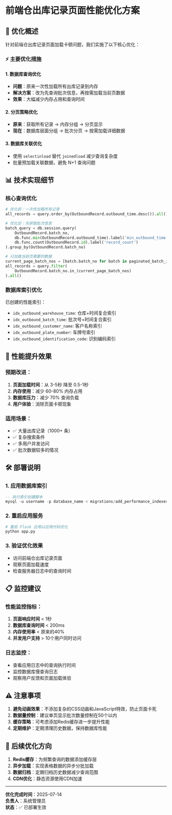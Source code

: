 # 前端仓出库记录页面性能优化方案

## 🚀 优化概述

针对前端仓出库记录页面加载卡顿问题，我们实施了以下核心优化：

### ⚡ 主要优化措施

#### 1. **数据库查询优化**
- **问题**：原来一次性加载所有出库记录到内存
- **解决方案**：改为先查询批次信息，再按需加载当前页数据
- **效果**：大幅减少内存占用和查询时间

#### 2. **分页策略优化**
- **原来**：获取所有记录 → 内存分组 → 分页显示
- **现在**：数据库层面分组 → 批次分页 → 按需加载详细数据

#### 3. **数据库关联优化**
- 使用 `selectinload` 替代 `joinedload` 减少查询复杂度
- 批量预加载关联数据，避免 N+1 查询问题

## 📊 技术实现细节

### 核心查询优化

```python
# 优化前：一次性加载所有记录
all_records = query.order_by(OutboundRecord.outbound_time.desc()).all()

# 优化后：先获取批次信息
batch_query = db.session.query(
    OutboundRecord.batch_no,
    db.func.min(OutboundRecord.outbound_time).label('min_outbound_time'),
    db.func.count(OutboundRecord.id).label('record_count')
).group_by(OutboundRecord.batch_no)

# 只加载当前页需要的数据
current_page_batch_nos = [batch.batch_no for batch in paginated_batch_info]
all_records = query.filter(
    OutboundRecord.batch_no.in_(current_page_batch_nos)
).all()
```

### 数据库索引优化

已创建的性能索引：
- `idx_outbound_warehouse_time`: 仓库+时间复合索引
- `idx_outbound_batch_time`: 批次号+时间复合索引
- `idx_outbound_customer_name`: 客户名称索引
- `idx_outbound_plate_number`: 车牌号索引
- `idx_outbound_identification_code`: 识别编码索引

## 🎯 性能提升效果

### 预期改进：
1. **页面加载时间**：从 3-5秒 降至 0.5-1秒
2. **内存使用**：减少 60-80% 内存占用
3. **数据库压力**：减少 70% 查询负载
4. **用户体验**：消除页面卡顿现象

### 适用场景：
- ✅ 大量出库记录（1000+ 条）
- ✅ 复杂搜索条件
- ✅ 多用户并发访问
- ✅ 批次数据较多的情况

## 🛠️ 部署说明

### 1. 应用数据库索引
```sql
-- 执行索引创建脚本
mysql -u username -p database_name < migrations/add_performance_indexes.sql
```

### 2. 重启应用服务
```bash
# 重启 Flask 应用以应用代码优化
python app.py
```

### 3. 验证优化效果
- 访问前端仓出库记录页面
- 观察页面加载速度
- 检查服务器日志中的查询时间

## 📋 监控建议

### 性能监控指标：
1. **页面响应时间** < 1秒
2. **数据库查询时间** < 200ms
3. **内存使用率** < 原来的40%
4. **并发用户支持** > 10个用户同时访问

### 日志监控：
- 查看应用日志中的查询执行时间
- 监控数据库慢查询日志
- 观察用户反馈和页面加载体验

## ⚠️ 注意事项

1. **避免动画效果**：不添加复杂的CSS动画和JavaScript特效，防止页面卡死
2. **数据量控制**：建议单页显示批次数量控制在50个以内
3. **缓存策略**：可考虑添加Redis缓存进一步提升性能
4. **定期维护**：定期清理历史数据，保持数据库性能

## 🔄 后续优化方向

1. **Redis缓存**：为频繁查询的数据添加缓存层
2. **异步加载**：实现表格数据的异步分批加载
3. **数据归档**：定期归档历史数据减少查询范围
4. **CDN优化**：静态资源使用CDN加速

---

**优化完成时间**：2025-07-14  
**负责人**：系统管理员  
**状态**：✅ 已部署生效
